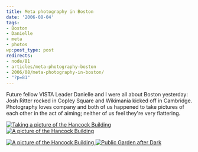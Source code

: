 ```yaml
---
title: Meta photography in Boston
date: '2006-08-04'
tags:
- Boston
- Danielle
- meta
- photos
wp:post_type: post
redirects:
- node/81
- articles/meta-photography-boston
- 2006/08/meta-photography-in-boston/
- "?p=81"
---
```


Future fellow VISTA Leader Danielle and I were all about Boston yesterday: Josh Ritter rocked in Copley Square and Wikimania kicked off in Cambridge. Photography loves company and both of us happened to take pictures of each other in the act of aiming; neither of us feel they're very flattering.

[ ![Taking a picture of the Hancock Building](http://static.flickr.com/88/206559397_90b2c28c95_m.jpg) ](http://www.flickr.com/photos/bensheldon/206559397/ "Photo Sharing") [ ![A picture of the Hancock Building](http://static.flickr.com/92/206234958_fdc5dc19f1_m.jpg) ](http://www.flickr.com/photos/ctcvistaqueen/206234958/ "Photo Sharing")

[ ![A picture of the Hancock Building](http://static.flickr.com/91/206234965_29414fb649_m.jpg) ](http://www.flickr.com/photos/ctcvistaqueen/206234965/ "Photo Sharing") [ ![Public Garden after Dark](http://static.flickr.com/80/206559356_c9e9138a48_m.jpg) ](http://www.flickr.com/photos/bensheldon/206559356/ "Photo Sharing")

